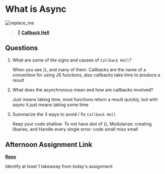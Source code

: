 # What is Async

![replace_me](https://codeworks.blob.core.windows.net/public/assets/img/illustrations/placeholder.svg)

> **📖 [Callback Hell](https://codeworksacademy.com/fs-student-guide/resources/wk4/01-Callbacks)**

## Questions

1. What are some of the signs and causes of `Callback Hell`?

    When you see }), and many of them. Callbacks are the name of a convention for using JS functions, also callbacks take time to produce a result

2. What does the asynchronous mean and how are callbacks involved?

    Just means taking time, most functions return a result quickly, but with async it just means taking some time 

3. Summarize the 3 ways to avoid / fix `Callback Hell`

    Keep your code shallow: To not have alot of }), Modularize: creating libaries, and Handle every single error: code small miss small

## Afternoon Assignment Link

**[Repo](https://github.com/katie-mccauley/trivia)**

Identify at least 1 takeaway from today's assignment
